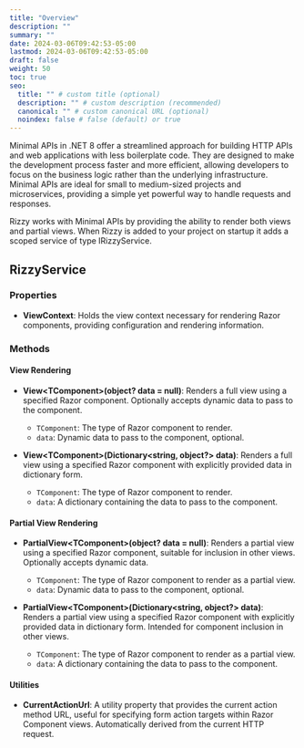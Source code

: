 ```yaml
---
title: "Overview"
description: ""
summary: ""
date: 2024-03-06T09:42:53-05:00
lastmod: 2024-03-06T09:42:53-05:00
draft: false
weight: 50
toc: true
seo:
  title: "" # custom title (optional)
  description: "" # custom description (recommended)
  canonical: "" # custom canonical URL (optional)
  noindex: false # false (default) or true
---
```

Minimal APIs in .NET 8 offer a streamlined approach for building HTTP APIs and web applications with less boilerplate code. They are designed to make the development process faster and more efficient, allowing developers to focus on the business logic rather than the underlying infrastructure. Minimal APIs are ideal for small to medium-sized projects and microservices, providing a simple yet powerful way to handle requests and responses.

Rizzy works with Minimal APIs by providing the ability to render both views and partial views. When Rizzy is added to your project on startup it adds a scoped service of type IRizzyService.

## RizzyService

### Properties

- **ViewContext**: Holds the view context necessary for rendering Razor components, providing configuration and rendering information.

### Methods

#### View Rendering

- **View\<TComponent\>(object? data = null)**: Renders a full view using a specified Razor component. Optionally accepts dynamic data to pass to the component.
  - `TComponent`: The type of Razor component to render.
  - `data`: Dynamic data to pass to the component, optional.

- **View\<TComponent\>(Dictionary<string, object?> data)**: Renders a full view using a specified Razor component with explicitly provided data in dictionary form.
  - `TComponent`: The type of Razor component to render.
  - `data`: A dictionary containing the data to pass to the component.

#### Partial View Rendering

- **PartialView\<TComponent\>(object? data = null)**: Renders a partial view using a specified Razor component, suitable for inclusion in other views. Optionally accepts dynamic data.
  - `TComponent`: The type of Razor component to render as a partial view.
  - `data`: Dynamic data to pass to the component, optional.

- **PartialView\<TComponent\>(Dictionary<string, object?> data)**: Renders a partial view using a specified Razor component with explicitly provided data in dictionary form. Intended for component inclusion in other views.
  - `TComponent`: The type of Razor component to render as a partial view.
  - `data`: A dictionary containing the data to pass to the component.

#### Utilities

- **CurrentActionUrl**: A utility property that provides the current action method URL, useful for specifying form action targets within Razor Component views. Automatically derived from the current HTTP request.


